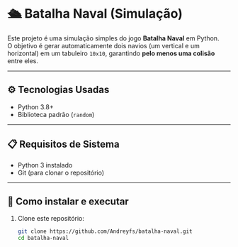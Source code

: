 # 🛳️ Batalha Naval (Simulação)

Este projeto é uma simulação simples do jogo **Batalha Naval** em Python.  
O objetivo é gerar automaticamente dois navios (um vertical e um horizontal) em um tabuleiro `10x10`, garantindo **pelo menos uma colisão** entre eles.

---

## ⚙️ Tecnologias Usadas
- Python 3.8+
- Biblioteca padrão (`random`)

---

## 📋 Requisitos de Sistema
- Python 3 instalado
- Git (para clonar o repositório)

---

## 🚀 Como instalar e executar

1. Clone este repositório:
   ```bash
   git clone https://github.com/Andreyfs/batalha-naval.git
   cd batalha-naval

